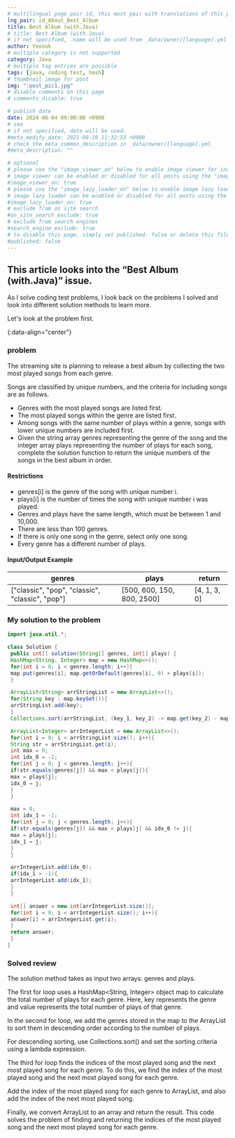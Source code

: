 ```yaml
---
# multilingual page pair id, this must pair with translations of this page. (This name must be unique)
lng_pair: id_About_Best_Album
title: Best Album (with.Java)
# title: Best Album (with.Java)
# if not specified, .name will be used from _data/owner/[language].yml
author: Yeonuk
# multiple category is not supported
category: Java
# multiple tag entries are possible
tags: [java, coding test, hash]
# thumbnail image for post
img: ":post_pic1.jpg"
# disable comments on this page
# comments_disable: true

# publish date
date: 2024-06-04 09:00:00 +0900
# seo
# if not specified, date will be used.
#meta_modify_date: 2021-08-10 11:32:53 +0900
# check the meta_common_description in _data/owner/[language].yml
#meta_description: ""

# optional
# please use the "image_viewer_on" below to enable image viewer for individual pages or posts (_posts/ or [language]/_posts folders).
# image viewer can be enabled or disabled for all posts using the "image_viewer_posts: true" setting in _data/conf/main.yml.
#image_viewer_on: true
# please use the "image_lazy_loader_on" below to enable image lazy loader for individual pages or posts (_posts/ or [language]/_posts folders).
# image lazy loader can be enabled or disabled for all posts using the "image_lazy_loader_posts: true" setting in _data/conf/main.yml.
#image_lazy_loader_on: true
# exclude from on site search
#on_site_search_exclude: true
# exclude from search engines
#search_engine_exclude: true
# to disable this page, simply set published: false or delete this file
#published: false
---
```


<!-- outline-start -->

## This article looks into the “Best Album (with.Java)” issue.

As I solve coding test problems, I look back on the problems I solved and look into different solution methods to learn more.

Let's look at the problem first.

{:data-align="center"}

<!-- outline-end -->

### problem

The streaming site is planning to release a best album by collecting the two most played songs from each genre.

Songs are classified by unique numbers, and the criteria for including songs are as follows.

- Genres with the most played songs are listed first.
- The most played songs within the genre are listed first.
- Among songs with the same number of plays within a genre, songs with lower unique numbers are included first.
- Given the string array genres representing the genre of the song and the integer array plays representing the number of plays for each song, complete the solution function to return the unique numbers of the songs in the best album in order.

#### Restrictions

- genres[i] is the genre of the song with unique number i.
- plays[i] is the number of times the song with unique number i was played.
- Genres and plays have the same length, which must be between 1 and 10,000.
- There are less than 100 genres.
- If there is only one song in the genre, select only one song.
- Every genre has a different number of plays.

#### Input/Output Example

<!--
| lines | result |
| ------------------------- | ------ |
| [[0, 1], [2, 5], [3, 9]] | 2 |
| [[-1, 1], [1, 3], [3, 9]] | 0 |
| [[0, 5], [3, 9], [1, 10]] | 8 | -->

| genres                                          | plays                      | return       |
| ----------------------------------------------- | -------------------------- | ------------ |
| ["classic", "pop", "classic", "classic", "pop"] | [500, 600, 150, 800, 2500] | [4, 1, 3, 0] |

### My solution to the problem

```java
import java.util.*;

class Solution {
 public int[] solution(String[] genres, int[] plays) {
 HashMap<String, Integer> map = new HashMap<>();
 for(int i = 0; i < genres.length; i++){
 map.put(genres[i], map.getOrDefault(genres[i], 0) + plays[i]);
 }

 ArrayList<String> arrStringList = new ArrayList<>();
 for(String key : map.keySet()){
 arrStringList.add(key);
 }
 Collections.sort(arrStringList, (key_1, key_2) -> map.get(key_2) - map.get(key_1));

 ArrayList<Integer> arrIntegerList = new ArrayList<>();
 for(int i = 0; i < arrStringList.size(); i++){
 String str = arrStringList.get(i);
 int max = 0;
 int idx_0 = -1;
 for(int j = 0; j < genres.length; j++){
 if(str.equals(genres[j]) && max < plays[j]){
 max = plays[j];
 idx_0 = j;
 }
 }

 max = 0;
 int idx_1 = -1;
 for(int j = 0; j < genres.length; j++){
 if(str.equals(genres[j]) && max < plays[j] && idx_0 != j){
 max = plays[j];
 idx_1 = j;
 }
 }

 arrIntegerList.add(idx_0);
 if(idx_1 > -1){
 arrIntegerList.add(idx_1);
 }
 }

 int[] answer = new int[arrIntegerList.size()];
 for(int i = 0; i < arrIntegerList.size(); i++){
 answer[i] = arrIntegerList.get(i);
 }
 return answer;
 }
}
```

### Solved review

The solution method takes as input two arrays: genres and plays.

The first for loop uses a HashMap<String, Integer> object map to calculate the total number of plays for each genre. Here, key represents the genre and value represents the total number of plays of that genre.

In the second for loop, we add the genres stored in the map to the ArrayList<String> to sort them in descending order according to the number of plays.

For descending sorting, use Collections.sort() and set the sorting criteria using a lambda expression.

The third for loop finds the indices of the most played song and the next most played song for each genre. To do this, we find the index of the most played song and the next most played song for each genre.

Add the index of the most played song for each genre to ArrayList<Integer>, and also add the index of the next most played song.

Finally, we convert ArrayList<Integer> to an array and return the result.
This code solves the problem of finding and returning the indices of the most played song and the next most played song for each genre.
